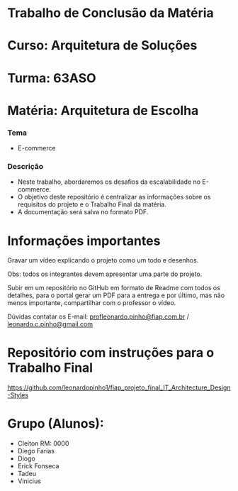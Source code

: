 # Trabalho de Conclusão da Matéria

# Curso: Arquitetura de Soluções

# Turma: 63ASO

# Matéria: Arquitetura de Escolha

### Tema
- E-commerce
### Descrição
- Neste trabalho, abordaremos os desafios da escalabilidade no E-commerce.
- O objetivo deste repositório é centralizar as informações sobre os requisitos do projeto e o Trabalho Final da matéria.
- A documentação será salva no formato PDF.

# Informações importantes
Gravar um vídeo explicando o projeto como um todo e desenhos.

Obs: todos os integrantes devem apresentar uma parte do projeto.

Subir em um repositório no GitHub em formato de Readme com todos os detalhes, para o portal gerar um PDF para a entrega e por último, mas não menos importante, compartilhar com o professor o vídeo.

Dúvidas contatar os E-mail: profleonardo.pinho@fiap.com.br / leonardo.c.pinho@gmail.com

# Repositório com instruções para o Trabalho Final
https://github.com/leonardopinho1/fiap_projeto_final_IT_Architecture_Design-Styles

# Grupo (Alunos):
- Cleiton RM: 0000
- Diego Farias
- Diogo
- Erick Fonseca
- Tadeu
- Vinicius
